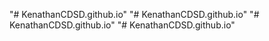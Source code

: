 "# KenathanCDSD.github.io" 
"# KenathanCDSD.github.io" 
"# KenathanCDSD.github.io" 
"# KenathanCDSD.github.io" 
